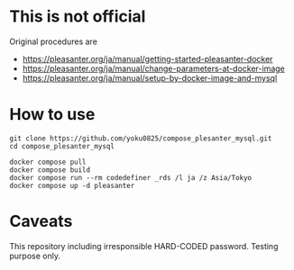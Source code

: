 # This is not official

Original procedures are

- https://pleasanter.org/ja/manual/getting-started-pleasanter-docker
- https://pleasanter.org/ja/manual/change-parameters-at-docker-image
- https://pleasanter.org/ja/manual/setup-by-docker-image-and-mysql


# How to use

```
git clone https://github.com/yoku0825/compose_plesanter_mysql.git
cd compose_plesanter_mysql

docker compose pull
docker compose build
docker compose run --rm codedefiner _rds /l ja /z Asia/Tokyo
docker compose up -d pleasanter
```

# Caveats

This repository including irresponsible HARD-CODED password.
Testing purpose only.
